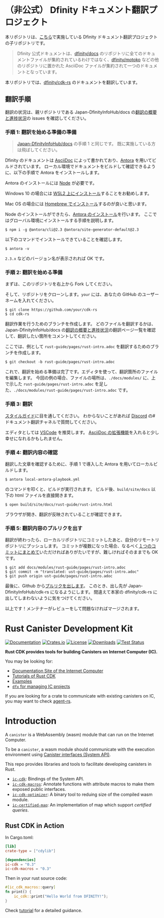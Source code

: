 # （非公式） Dfinity ドキュメント翻訳プロジェクト

本リポジトリは、[こちら](https://github.com/Japan-DfinityInfoHub/docs)で実施している Dfinity ドキュメント翻訳プロジェクトの子リポジトリです。

> Dfinity 公式ドキュメントは、[dfinity/docs](https://github.com/dfinity/docs) のリポジトリに全てのドキュメントファイルが集約されているわけではなく、[dfinity/motoko](https://github.com/dfinity/motoko) などの他のリポジトリに置かれた AsciiDoc ファイルが集約されて一つのドキュメントとなっています。

本リポジトリでは、[dfinity/cdk-rs](https://github.com/dfinity/cdk-rs) のドキュメントを翻訳しています。

## 翻訳手順

翻訳の状況は、親リポジトリである Japan-DfinityInfoHub/docs の[翻訳の概要と進捗状況](https://github.com/Japan-DfinityInfoHub/docs/issues/17)の issues を確認してください。

### 手順 1: 翻訳を始める準備の準備

> [Japan-DfinityInfoHub/docs](https://github.com/Japan-DfinityInfoHub/docs) の手順 1 と同じです。
> 既に実施している方は飛ばしてください。

Dfinity のドキュメントは [AsciiDoc](https://azure.microsoft.com/ja-jp/products/visual-studio-code/) によって書かれており、[Antora](https://antora.org/) を用いてビルドされています。
ローカル環境でドキュメントをビルドして確認できるように、以下の手順で Antora をインストールします。

Antora のインストールには [Node](https://nodejs.org/ja/) が必要です。

Windows 10 の場合には [WSL2 上にインストール](https://docs.microsoft.com/ja-jp/windows/dev-environment/javascript/nodejs-on-wsl)することをお勧めします。

Mac OS の場合には [Homebrew でインストール](https://blog.proglus.jp/2004/)するのが良いと思います。

Node のインストールができたら、[Antora のインストール](https://docs.antora.org/antora/2.3/install/install-antora/)を行います。
ここではグローバル環境にインストールする手順を説明します。

```
$ npm i -g @antora/cli@2.3 @antora/site-generator-default@2.3
```

以下のコマンドでインストールできていることを確認します。

```
$ antora -v
```

`2.3.x` などのバージョン名が表示されれば OK です。

### 手順 2: 翻訳を始める準備

まずは、このリポジトリを右上から Fork してください。

そして、リポジトリをクローンします。`your` には、あなたの GitHub のユーザーネームを入れてください。

```
$ git clone https://github.com/your/cdk-rs
$ cd cdk-rs
```

翻訳作業を行うためのブランチを作成します。
どのファイルを翻訳するかは、Japan-DfinityInfoHub/docs の[翻訳の概要と進捗状況](https://github.com/Japan-DfinityInfoHub/docs/issues/17)の翻訳ページ一覧を確認して、翻訳したい箇所をコメントしてください。

ここでは、例として `rust-guide/pages/rust-intro.adoc` を翻訳するためのブランチを作成します。

```
$ git checkout -b rust-guide/pages/rust-intro.adoc
```

これで、翻訳を始める準備は完了です。エディタを使って、翻訳箇所のファイルを編集します。
今回の例の場合、ファイルの場所は、`./docs/modules/` に、上で示した `rust-guide/pages/rust-intro.adoc` を足した、`./docs/modules/rust-guide/pages/rust-intro.adoc` です。

### 手順 3: 翻訳

[スタイルガイド](https://github.com/Japan-DfinityInfoHub/docs/blob/main/styleguide.md)に目を通してください。
わからないことがあれば [Discord](https://discord.gg/ewAxzfTURX) の#ドキュメント翻訳チャネルで質問してください。

エディタとしては [VSCode](https://azure.microsoft.com/ja-jp/products/visual-studio-code/) を推奨します。
[AsciiDoc の拡張機能](https://marketplace.visualstudio.com/items?itemName=asciidoctor.asciidoctor-vscode)を入れると少し幸せになれるかもしれません。

### 手順 4: 翻訳内容の確認

翻訳した文章を確認するために、手順 1 で導入した Antora を用いてローカルビルドします。

```
$ antora local-antora-playbook.yml
```

のコマンドを叩くと、ビルドが実行されます。
ビルド後、`build/site/docs` 以下の html ファイルを直接開きます。

```
$ open build/site/docs/rust-guide/rust-intro.html
```

ブラウザが開き、翻訳が反映されていることが確認できます。

### 手順 5: 翻訳内容のプルリクを出す

翻訳が終わったら、ローカルリポジトリにコミットしたあと、自分のリモートリポジトリにプッシュします。
コミットが複数になった場合、なるべく[１つのコミットにまとめて](https://dev.classmethod.jp/articles/git-rebase-fixup/)いただければありがたいですが、難しければそのままでも OK です。

```
$ git add docs/modules/rust-guide/pages/rust-intro.adoc
$ git commit -m "translated: ust-guide/pages/rust-intro.adoc"
$ git push origin ust-guide/pages/rust-intro.adoc
```

最後に、Github から[プルリクを出します](https://qiita.com/samurai_runner/items/7442521bce2d6ac9330b)。
このとき、出し先が Japan-DfinityInfoHub/cdk-rs になるようにします。
間違えて本家の dfinity/cdk-rs に出してしまわないように気をつけてください。

以上です！メンテナーがレビューをして問題なければマージされます。

# Rust Canister Development Kit

[![Documentation](https://docs.rs/ic-cdk/badge.svg)](https://docs.rs/ic-cdk/)
[![Crates.io](https://img.shields.io/crates/v/ic-cdk.svg)](https://crates.io/crates/ic-cdk)
[![License](https://img.shields.io/crates/l/ic-cdk.svg)](https://github.com/dfinity/cdk-rs/blob/main/src/ic-cdk/LICENSE)
[![Downloads](https://img.shields.io/crates/d/ic-cdk.svg)](https://crates.io/crates/ic-cdk)
[![Test Status](https://github.com/dfinity/cdk-rs/actions/workflows/test.yml/badge.svg)](https://github.com/dfinity/cdk-rs/actions)

**Rust CDK provides tools for building Canisters on Internet Computer (IC).**

You may be looking for:

- [Documentation Site of the Internet Computer](https://smartcontracts.org/)
- [Tutorials of Rust CDK](https://smartcontracts.org/docs/rust-guide/rust-intro.html)
- [Examples](https://github.com/dfinity/cdk-rs/tree/main/examples)
- [`dfx` for managing IC projects](https://github.com/dfinity/sdk)

If you are looking for a crate to communicate with existing canisters on IC,
you may want to check [agent-rs](https://github.com/dfinity/agent-rs).

# Introduction

A `canister` is a WebAssembly (wasm) module that can run on the Internet Computer.

To be a `canister`, a wasm module should communicate with the execution environment using [Canister interfaces (System API)](https://sdk.dfinity.org/docs/interface-spec/index.html#system-api).

This repo provides libraries and tools to facilitate developing canisters in Rust.

- [`ic-cdk`](https://github.com/dfinity/cdk-rs/tree/main/src/ic-cdk):
Bindings of the System API.
- [`ic-cdk-macros`](https://github.com/dfinity/cdk-rs/tree/main/src/ic-cdk-macros):
Annotate functions with attribute macros to make them exposed public interfaces.
- [`ic-cdk-optimizer`](https://github.com/dfinity/cdk-rs/tree/main/src/ic-cdk-optimizer):
A binary tool to reduing size of the compiled wasm module.
- [`ic-certified-map`](https://github.com/dfinity/cdk-rs/tree/main/src/ic-certified-map): An implementation of map which support *certified queries*.

## Rust CDK in Action

In Cargo.toml:

```toml
[lib]
crate-type = ["cdylib"]

[dependencies]
ic-cdk = "0.3"
ic-cdk-macros = "0.3"
```

Then in your rust source code:

```rust
#[ic_cdk_macros::query]
fn print() {
    ic_cdk::print("Hello World from DFINITY!");
}
```

Check [tutorial](https://sdk.dfinity.org/docs/rust-guide/rust-quickstart.html) for a detailed guidance.
